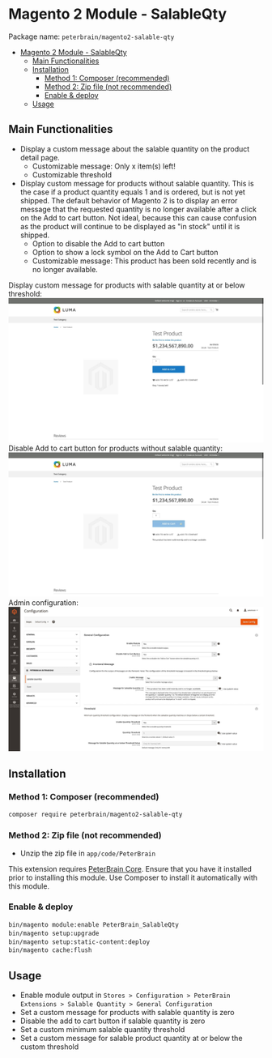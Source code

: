 # Magento 2 Module - SalableQty

Package name: `peterbrain/magento2-salable-qty`

- [Magento 2 Module - SalableQty](#magento-2-module---salableqty)
  - [Main Functionalities](#main-functionalities)
  - [Installation](#installation)
    - [Method 1: Composer (recommended)](#method-1-composer-recommended)
    - [Method 2: Zip file (not recommended)](#method-2-zip-file-not-recommended)
    - [Enable \& deploy](#enable--deploy)
  - [Usage](#usage)

## Main Functionalities

- Display a custom message about the salable quantity on the product detail page.
  - Customizable message: Only x item(s) left!
  - Customizable threshold
- Display custom message for products without salable quantity. This is the case if a product quantity equals 1 and is ordered, but is not yet shipped. The default behavior of Magento 2 is to display an error message that the requested quantity is no longer available after a click on the Add to cart button. Not ideal, because this can cause confusion as the product will continue to be displayed as "in stock" until it is shipped.
  - Option to disable the Add to cart button
  - Option to show a lock symbol on the Add to Cart button
  - Customizable message: This product has been sold recently and is no longer available.

Display custom message for products with salable quantity at or below threshold:
![Display custom message for products with salable quantity at or below threshold.](https://github.com/peterbrain/magento2-salable-qty/blob/media/salable-qty_frontend-threshold.jpg?raw=true)
Disable Add to cart button for products without salable quantity:
![Disable Add to cart button for products without salable quantity.](https://github.com/peterbrain/magento2-salable-qty/blob/media/salable-qty_frontend-disabled.jpg?raw=true)
Admin configuration:
![Admin configuration](https://github.com/peterbrain/magento2-salable-qty/blob/media/salable-qty_admin.jpg?raw=true)

## Installation

### Method 1: Composer (recommended)

```bash
composer require peterbrain/magento2-salable-qty
```

### Method 2: Zip file (not recommended)

- Unzip the zip file in `app/code/PeterBrain`

This extension requires [PeterBrain Core](https://github.com/PeterBrain/magento2-peterbrain-core). Ensure that you have it installed prior to installing this module. Use Composer to install it automatically with this module.

### Enable & deploy

```bash
bin/magento module:enable PeterBrain_SalableQty
bin/magento setup:upgrade
bin/magento setup:static-content:deploy
bin/magento cache:flush
```

## Usage

- Enable module output in `Stores > Configuration > PeterBrain Extensions > Salable Quantity > General Configuration`
- Set a custom message for products with salable quantity is zero
- Disable the add to cart button if salable quantity is zero
- Set a custom minimum  salable quantity threshold
- Set a custom message for salable product quantity at or below the custom threshold
